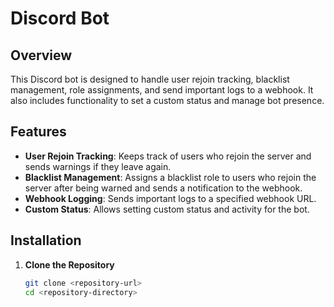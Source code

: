 # Discord Bot

## Overview

This Discord bot is designed to handle user rejoin tracking, blacklist management, role assignments, and send important logs to a webhook. It also includes functionality to set a custom status and manage bot presence.

## Features

- **User Rejoin Tracking**: Keeps track of users who rejoin the server and sends warnings if they leave again.
- **Blacklist Management**: Assigns a blacklist role to users who rejoin the server after being warned and sends a notification to the webhook.
- **Webhook Logging**: Sends important logs to a specified webhook URL.
- **Custom Status**: Allows setting custom status and activity for the bot.

## Installation

1. **Clone the Repository**

   ```bash
   git clone <repository-url>
   cd <repository-directory>
